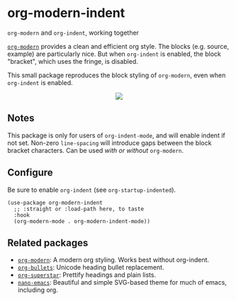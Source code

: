 # org-modern-indent
`org-modern` and `org-indent`, working together

[`org-modern`](https://github.com/minad/org-modern) provides a clean and efficient org style.  The blocks (e.g. source, example) are particularly nice.  But when `org-indent` is enabled, the block "bracket", which uses the fringe, is disabled.  

This small package reproduces the block styling of `org-modern`, even when `org-indent` is enabled. 

<p align="center">
<img src=https://user-images.githubusercontent.com/93749/172438142-d4090856-dea8-43d0-a68a-bba29198575f.png>
</p>

## Notes

This package is only for users of `org-indent-mode`, and will enable indent if not set.  Non-zero `line-spacing` will introduce gaps between the block bracket characters.  Can be used _with or without_ `org-modern`. 

## Configure

Be sure to enable `org-indent` (see `org-startup-indented`).

```elisp
(use-package org-modern-indent
  ;; :straight or :load-path here, to taste
  :hook
  (org-modern-mode . org-modern-indent-mode))
```

## Related packages

- [`org-modern`](https://github.com/minad/org-modern): A modern org styling.  Works best without org-indent.
- [`org-bullets`](https://github.com/sabof/org-bullets/blob/master/org-bullets.el): Unicode heading bullet replacement.
- [`org-superstar`](https://github.com/integral-dw/org-superstar-mode): Prettify headings and plain lists.
- [`nano-emacs`](https://github.com/rougier/nano-emacs): Beautiful and simple SVG-based theme for much of emacs, including org. 
